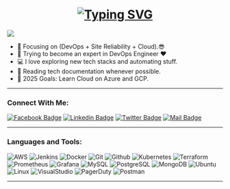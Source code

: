 <h1 align="center">
  <a href="https://git.io/typing-svg">
    <img src="https://readme-typing-svg.herokuapp.com/?lines=Hello,+there!+👋;This+is+AHMED+U...;Nice+to+meet+you!;A+DevOps+Engineer!;A+SRE!;A+Cloud+Engineer!&center=true&size=30" alt="Typing SVG">
  </a>
</h1>

![](https://komarev.com/ghpvc/?username=ahmed-u&color=brightgreen)

- 🔭 Focusing on (DevOps + Site Reliability + Cloud).😎
- 🌱 Trying to become an expert in DevOps Engineer ❤
- 💻 I love exploring new tech stacks and automating stuff.
- 📰 Reading tech documentation whenever possible.
- 🥅 2025 Goals: Learn Cloud on Azure and GCP.

---

### Connect With Me:

[![Facebook Badge](https://img.shields.io/badge/Facebook-1877F2?style=for-the-badge&logo=facebook&logoColor=white)](https://www.facebook.com/ahmedu2206)
[![Linkedin Badge](https://img.shields.io/badge/LinkedIn-0077B5?style=for-the-badge&logo=linkedin&logoColor=white)](https://www.linkedin.com/in/ahmed-u22/)
[![Twitter Badge](https://img.shields.io/badge/Twitter-1DA1F2?style=for-the-badge&logo=twitter&logoColor=white)](https://x.com/ahmed_u2206)
[![Mail Badge](https://img.shields.io/badge/Gmail-D14836?style=for-the-badge&logo=gmail&logoColor=white)](mailto:ahmedumar2206@gmail.com)

---

### Languages and Tools:

![AWS](https://img.shields.io/badge/AWS-darkorange?style=for-the-badge&logo=amazonwebservices&logoColor=black)
![Jenkins](https://img.shields.io/badge/Jenkins-white?style=for-the-badge&logo=Jenkins&logoColor=darkred)
![Docker](https://img.shields.io/badge/Docker-0CC1F3?style=for-the-badge&logo=docker&logoColor=white)
![Git](https://img.shields.io/badge/GIT-E44C30?style=for-the-badge&logo=git&logoColor=white)
![Github](https://img.shields.io/badge/github-F7F7F7?style=for-the-badge&logo=github&logoColor=000000)
![Kubernetes](https://img.shields.io/badge/kubernetes-007ACC?style=for-the-badge&logo=kubernetes&logoColor=white)
![Terraform](https://img.shields.io/badge/Terraform-black?style=for-the-badge&logo=terraform&logoColor=blue)
![Prometheus](https://img.shields.io/badge/Prometheus-E34F26?style=for-the-badge&logo=Prometheus&logoColor=white)
![Grafana](https://img.shields.io/badge/Grafana-black?style=for-the-badge&logo=Grafana&logoColor=Black)
![MySQL](https://img.shields.io/badge/MySQL-005C84?style=for-the-badge&logo=mysql&logoColor=white)
![PostgreSQL](https://img.shields.io/badge/PostgreSQL-31658D?style=for-the-badge&logo=PostgreSQL&logoColor=white)
![MongoDB](https://img.shields.io/badge/MongoDB-F7F7F7?style=for-the-badge&logo=mongodb&logoColor=49A248)
![Ubuntu](https://img.shields.io/badge/Ubuntu-E05924?style=for-the-badge&logo=ubuntu&logoColor=black)
![Linux](https://img.shields.io/badge/Linux-FFFBC8?style=for-the-badge&logo=Linux&logoColor=black)
![VisualStudio](https://img.shields.io/badge/VisualStudio-2C2B30?style=for-the-badge&logo=VisualStudioCode&logoColor=007ACC)
![PagerDuty](https://img.shields.io/badge/PagerDuty-grey?style=for-the-badge&logo=pagerduty&logoColor=green)
![Postman](https://img.shields.io/badge/Postman-f7f7f7?style=for-the-badge&logo=Postman&logoColor=FF6C37)

---

<!---
Ahmed-U-Github/Ahmed-U-Github is a ✨ special ✨ repository because its `README.md` (this file) appears on your GitHub profile.
You can click the Preview link to take a look at your changes.
--->

